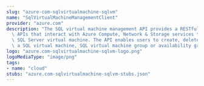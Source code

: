 ```yaml
---
slug: "azure-com-sqlvirtualmachine-sqlvm"
name: "SqlVirtualMachineManagementClient"
provider: "azure.com"
description: "The SQL virtual machine management API provides a RESTful set of web\
  \ APIs that interact with Azure Compute, Network & Storage services to manage your\
  \ SQL Server virtual machine. The API enables users to create, delete and retrieve\
  \ a SQL virtual machine, SQL virtual machine group or availability group listener."
logo: "azure.com-sqlvirtualmachine-sqlvm-logo.png"
logoMediaType: "image/png"
tags:
- name: "cloud"
stubs: "azure.com-sqlvirtualmachine-sqlvm-stubs.json"
---
```

